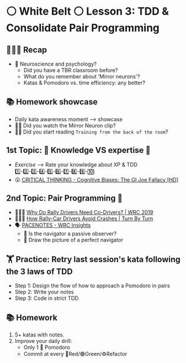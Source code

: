# ⚪️ White Belt ⚪️ Lesson 3: TDD & Consolidate Pair Programming

## 👨🏻‍🏫 Recap

- 🤔 Neuroscience and psychology?
  - Did you have a TBR classroom before?
  - What do you remember about 'Mirror neurons'?
  - Katas & Pomodoro vs. time efficiency: any better?

## 📚 Homework showcase

- Daily kata awareness moment --> showcase
- 🙋‍♂️ Did you watch the Mirror Neuron clip?
- 🙋‍♂️ Did you start reading `Training from the back of the room`?

## 1st Topic: 📕 Knowledge VS expertise 💪

- _Exercise_ --> Rate your knowledge about XP & TDD
  1️⃣-2️⃣-3️⃣-4️⃣-5️⃣-6️⃣-7️⃣-8️⃣-9️⃣-🔟
- 😮
  [CRITICAL THINKING - Cognitive Biases: The GI Joe Fallacy [HD]](https://www.youtube.com/watch?v=sO9xwAyeWX0&ab_channel=WirelessPhilosophy)

## 2nd Topic: Pair Programming 🤝

- 👨🏻‍🔧
  [Why Do Rally Drivers Need Co-Drivers? | WRC 2019](https://www.youtube.com/watch?v=bK_toF3uDt8&ab_channel=RedBullRally)
- 👨🏻‍🔧
  [How Rally-Car Drivers Avoid Crashes | Turn By Turn](https://www.youtube.com/watch?v=rf0ChcwZq4Q&ab_channel=Insider)
- 🗣️
  [PACENOTES - WRC Insights](https://www.youtube.com/watch?v=UX6uK3lXIQI&ab_channel=FIAWorldRallyChampionship)
  - 🤔 Is the navigator a passive observer?
  - 🤔 Draw the picture of a perfect navigator

## 🏋️ Practice: Retry last session's kata following the 3 laws of TDD

- Step 1: Design the flow of how to approach a Pomodoro in pairs
- Step 2: Write your notes
- Step 3: Code in strict TDD

## 📚 Homework

1. 5+ katas with notes.
2. Improve your daily drill:
   - Only 1 🍅 Pomodoro
   - Commit at every 🔴Red/🟢Green/♻️Refactor
